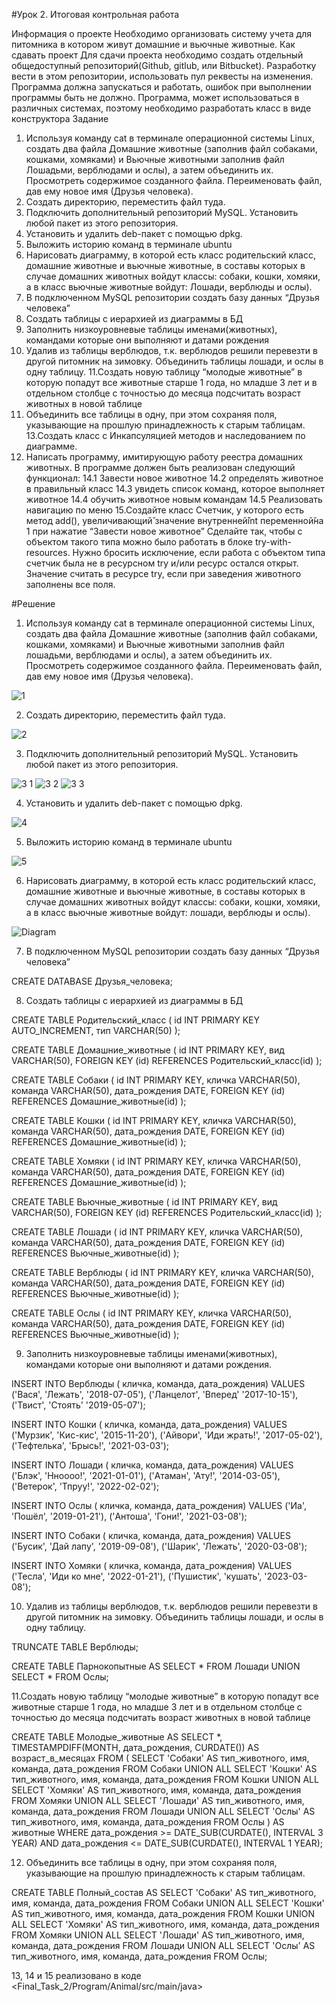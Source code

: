 #Урок 2. Итоговая контрольная работа

Информация о проекте
Необходимо организовать систему учета для питомника в котором живут
домашние и вьючные животные.
Как сдавать проект
Для сдачи проекта необходимо создать отдельный общедоступный
репозиторий(Github, gitlub, или Bitbucket). Разработку вести в этом
репозитории, использовать пул реквесты на изменения. Программа должна
запускаться и работать, ошибок при выполнении программы быть не должно.
Программа, может использоваться в различных системах, поэтому необходимо
разработать класс в виде конструктора
Задание
1. Используя команду cat в терминале операционной системы Linux, создать
два файла Домашние животные (заполнив файл собаками, кошками,
хомяками) и Вьючные животными заполнив файл Лошадьми, верблюдами и
ослы), а затем объединить их. Просмотреть содержимое созданного файла.
Переименовать файл, дав ему новое имя (Друзья человека).
2. Создать директорию, переместить файл туда.
3. Подключить дополнительный репозиторий MySQL. Установить любой пакет
из этого репозитория.
4. Установить и удалить deb-пакет с помощью dpkg.
5. Выложить историю команд в терминале ubuntu
6. Нарисовать диаграмму, в которой есть класс родительский класс, домашние
животные и вьючные животные, в составы которых в случае домашних
животных войдут классы: собаки, кошки, хомяки, а в класс вьючные животные
войдут: Лошади, верблюды и ослы).
7. В подключенном MySQL репозитории создать базу данных “Друзья
человека”
8. Создать таблицы с иерархией из диаграммы в БД
9. Заполнить низкоуровневые таблицы именами(животных), командами
которые они выполняют и датами рождения
10. Удалив из таблицы верблюдов, т.к. верблюдов решили перевезти в другой
питомник на зимовку. Объединить таблицы лошади, и ослы в одну таблицу.
11.Создать новую таблицу “молодые животные” в которую попадут все
животные старше 1 года, но младше 3 лет и в отдельном столбце с точностью
до месяца подсчитать возраст животных в новой таблице
12. Объединить все таблицы в одну, при этом сохраняя поля, указывающие на
прошлую принадлежность к старым таблицам.
13.Создать класс с Инкапсуляцией методов и наследованием по диаграмме.
14. Написать программу, имитирующую работу реестра домашних животных.
В программе должен быть реализован следующий функционал:
14.1 Завести новое животное
14.2 определять животное в правильный класс
14.3 увидеть список команд, которое выполняет животное
14.4 обучить животное новым командам
14.5 Реализовать навигацию по меню
15.Создайте класс Счетчик, у которого есть метод add(), увеличивающий̆
значение внутренней̆int переменной̆на 1 при нажатие “Завести новое
животное” Сделайте так, чтобы с объектом такого типа можно было работать в
блоке try-with-resources. Нужно бросить исключение, если работа с объектом
типа счетчик была не в ресурсном try и/или ресурс остался открыт. Значение
считать в ресурсе try, если при заведения животного заполнены все поля.

#Решение
1. Используя команду cat в терминале операционной системы Linux, создать два файла Домашние животные (заполнив файл собаками, кошками,
хомяками) и Вьючные животными заполнив файл лошадьми, верблюдами и ослы), а затем объединить их. Просмотреть содержимое созданного файла.
Переименовать файл, дав ему новое имя (Друзья человека).

![1](https://github.com/SokolikAA/Final_control_task/assets/115178275/d5bbf021-a83e-4cf3-b617-5fb9b0dd6ebd)

2. Создать директорию, переместить файл туда.

![2](https://github.com/SokolikAA/Final_control_task/assets/115178275/8719d0b8-11d9-4855-888d-e7d7225cd4be)

3. Подключить дополнительный репозиторий MySQL. Установить любой пакет из этого репозитория.

![3 1](https://github.com/SokolikAA/Final_control_task/assets/115178275/a8520319-ad23-4212-a39d-29ab86cc9f3f)
![3 2](https://github.com/SokolikAA/Final_control_task/assets/115178275/114862aa-9802-42ac-963f-9921ecff38f9)
![3 3](https://github.com/SokolikAA/Final_control_task/assets/115178275/5d027390-b0cb-4d09-8280-813f0f1907e6)

4. Установить и удалить deb-пакет с помощью dpkg.

![4](https://github.com/SokolikAA/Final_control_task/assets/115178275/e03d5f91-83ba-445e-aae0-357c52c3f509)

5. Выложить историю команд в терминале ubuntu

![5](https://github.com/SokolikAA/Final_control_task/assets/115178275/88987905-ca30-449c-bf99-8df5d75aad6a)

6. Нарисовать диаграмму, в которой есть класс родительский класс, домашние животные и вьючные животные, в составы которых в случае домашних
животных войдут классы: собаки, кошки, хомяки, а в класс вьючные животные войдут: лошади, верблюды и ослы).

![Diagram](https://github.com/SokolikAA/Final_control_task/assets/115178275/4a762a7a-5b78-45b0-ab40-2f0da9da1038)

7. В подключенном MySQL репозитории создать базу данных “Друзья человека”

CREATE DATABASE Друзья_человека;

8. Создать таблицы с иерархией из диаграммы в БД

CREATE TABLE Родительский_класс (
  id INT PRIMARY KEY AUTO_INCREMENT,
  тип VARCHAR(50)
);


CREATE TABLE Домашние_животные (
  id INT PRIMARY KEY,
  вид VARCHAR(50),
  FOREIGN KEY (id) REFERENCES Родительский_класс(id)
);


CREATE TABLE Собаки (
  id INT PRIMARY KEY,
  кличка VARCHAR(50),
  команда VARCHAR(50),
  дата_рождения DATE,
  FOREIGN KEY (id) REFERENCES Домашние_животные(id)
);


CREATE TABLE Кошки (
  id INT PRIMARY KEY,
  кличка VARCHAR(50),
  команда VARCHAR(50),
  дата_рождения DATE,
  FOREIGN KEY (id) REFERENCES Домашние_животные(id)
);


CREATE TABLE Хомяки (
  id INT PRIMARY KEY,
  кличка VARCHAR(50),
  команда VARCHAR(50),
  дата_рождения DATE,
  FOREIGN KEY (id) REFERENCES Домашние_животные(id)
);


CREATE TABLE Вьючные_животные (
  id INT PRIMARY KEY,
  вид VARCHAR(50),
  FOREIGN KEY (id) REFERENCES Родительский_класс(id)
);


CREATE TABLE Лошади (
  id INT PRIMARY KEY,
  кличка VARCHAR(50),
  команда VARCHAR(50),
  дата_рождения DATE,
  FOREIGN KEY (id) REFERENCES Вьючные_животные(id)
);


CREATE TABLE Верблюды (
  id INT PRIMARY KEY,
  кличка VARCHAR(50),
  команда VARCHAR(50),
  дата_рождения DATE,
  FOREIGN KEY (id) REFERENCES Вьючные_животные(id)
);


CREATE TABLE Ослы (
  id INT PRIMARY KEY,
  кличка VARCHAR(50),
  команда VARCHAR(50),
  дата_рождения DATE,
  FOREIGN KEY (id) REFERENCES Вьючные_животные(id)
);


9. Заполнить низкоуровневые таблицы именами(животных), командами которые они выполняют и датами рождения.

INSERT INTO Верблюды ( кличка, команда, дата_рождения)
VALUES ('Вася', 'Лежать', '2018-07-05'),
       ('Ланцелот', 'Вперед' '2017-10-15'),
       ('Твист', 'Стоять' '2019-05-07');

INSERT INTO Кошки ( кличка, команда, дата_рождения)
VALUES ('Мурзик', 'Кис-кис', '2015-11-20'),
	   ('Айвори', 'Иди жрать!', '2017-05-02'),
       ('Тефтелька', 'Брысь!', '2021-03-03');

INSERT INTO Лошади ( кличка, команда, дата_рождения)
VALUES ('Блэк', 'Нноооо!', '2021-01-01'),
	   ('Атаман', 'Ату!', '2014-03-05'),
       ('Ветерок', 'Тпруу!', '2022-02-02');

INSERT INTO Ослы ( кличка, команда, дата_рождения)
VALUES ('Иа', 'Пошёл', '2019-01-21'),
       ('Антоша', 'Гони!', '2021-03-08');

INSERT INTO Собаки ( кличка, команда, дата_рождения)
VALUES ('Бусик', 'Дай лапу', '2019-09-08'),
       ('Шарик', 'Лежать', '2020-03-08');

INSERT INTO Хомяки ( кличка, команда, дата_рождения)
VALUES ('Тесла', 'Иди ко мне', '2022-01-21'),
       ('Пушистик', 'кушать', '2023-03-08');

10. Удалив из таблицы верблюдов, т.к. верблюдов решили перевезти в другой питомник на зимовку. Объединить таблицы лошади, и ослы в одну таблицу.

TRUNCATE TABLE Верблюды;

CREATE TABLE Парнокопытные AS
SELECT * FROM Лошади
UNION
SELECT * FROM Ослы;


11.Создать новую таблицу “молодые животные” в которую попадут все животные старше 1 года, но младше 3 лет и в отдельном столбце с точностью
до месяца подсчитать возраст животных в новой таблице

CREATE TABLE Молодые_животные AS
SELECT *, TIMESTAMPDIFF(MONTH, дата_рождения, CURDATE()) AS возраст_в_месяцах
FROM (
    SELECT 'Собаки' AS тип_животного, имя, команда, дата_рождения FROM Собаки
    UNION ALL
    SELECT 'Кошки' AS тип_животного, имя, команда, дата_рождения FROM Кошки
    UNION ALL
    SELECT 'Хомяки' AS тип_животного, имя, команда, дата_рождения FROM Хомяки
    UNION ALL
    SELECT 'Лошади' AS тип_животного, имя, команда, дата_рождения FROM Лошади
    UNION ALL
    SELECT 'Ослы' AS тип_животного, имя, команда, дата_рождения FROM Ослы
) AS животные
WHERE дата_рождения >= DATE_SUB(CURDATE(), INTERVAL 3 YEAR)
AND дата_рождения <= DATE_SUB(CURDATE(), INTERVAL 1 YEAR);

12. Объединить все таблицы в одну, при этом сохраняя поля, указывающие на
прошлую принадлежность к старым таблицам.

CREATE TABLE Полный_состав AS
SELECT 'Собаки' AS тип_животного, имя, команда, дата_рождения FROM Собаки
UNION ALL
SELECT 'Кошки' AS тип_животного, имя, команда, дата_рождения FROM Кошки
UNION ALL
SELECT 'Хомяки' AS тип_животного, имя, команда, дата_рождения FROM Хомяки
UNION ALL
SELECT 'Лошади' AS тип_животного, имя, команда, дата_рождения FROM Лошади
UNION ALL
SELECT 'Ослы' AS тип_животного, имя, команда, дата_рождения FROM Ослы;

13, 14  и 15 реализовано в коде <Final_Task_2/Program/Animal/src/main/java>
